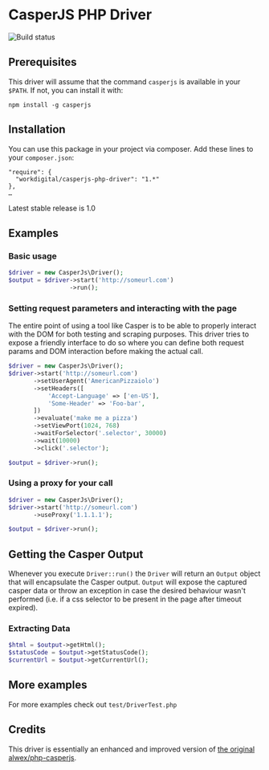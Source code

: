 # CasperJS PHP Driver
![Build status](https://travis-ci.org/DiceHoldingsInc/casperjs-php-driver.svg?branch=master)

## Prerequisites
This driver will assume that the command `casperjs` is available in your `$PATH`. If not, you can install it with:
```
npm install -g casperjs
```

## Installation
You can use this package in your project via composer. Add these lines to your `composer.json`:
```
"require": {
  "workdigital/casperjs-php-driver": "1.*"
},
…
```

Latest stable release is 1.0

## Examples

### Basic usage
```php
$driver = new CasperJs\Driver();
$output = $driver->start('http://someurl.com')
                 ->run();
```

### Setting request parameters and interacting with the page
The entire point of using a tool like Casper is to be able to properly interact with the DOM for both testing and scraping purposes. This driver tries to expose a friendly interface to do so where you can define both request params and DOM interaction before making the actual call.

```php
$driver = new CasperJs\Driver();
$driver->start('http://someurl.com')
       ->setUserAgent('AmericanPizzaiolo')
       ->setHeaders([
           'Accept-Language' => ['en-US'],
           'Some-Header' => 'Foo-bar',
       ])
       ->evaluate('make me a pizza')
       ->setViewPort(1024, 768)
       ->waitForSelector('.selector', 30000)
       ->wait(10000)
       ->click('.selector');

$output = $driver->run();
```

### Using a proxy for your call
```php
$driver = new CasperJs\Driver();
$driver->start('http://someurl.com')
       ->useProxy('1.1.1.1');

$output = $driver->run();
```

## Getting the Casper Output

Whenever you execute `Driver::run()` the `Driver` will return an `Output` object that will encapsulate the Casper output. `Output` will expose the captured casper data or throw an exception in case the desired behaviour wasn't performed (i.e. if a css selector to be present in the page after timeout expired).

### Extracting Data
```php
$html = $output->getHtml();
$statusCode = $output->getStatusCode();
$currentUrl = $output->getCurrentUrl();
```

## More examples
For more examples check out `test/DriverTest.php`

## Credits
This driver is essentially an enhanced and improved version of [the original alwex/php-casperjs](https://github.com/alwex/php-casperjs).
